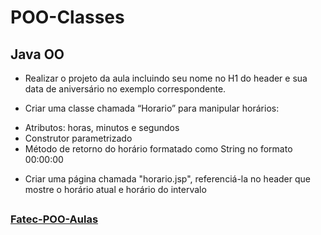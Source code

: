 # POO-Classes

## Java OO

* Realizar o projeto da aula incluindo seu nome no H1 do header e sua data de aniversário no exemplo correspondente.

* Criar uma classe chamada “Horario” para manipular horários:
- Atributos: horas, minutos e segundos
- Construtor parametrizado
- Método de retorno do horário formatado como String no formato 00:00:00

* Criar uma página chamada "horario.jsp", referenciá-la no header que mostre o horário atual e horário do intervalo

##

### [Fatec-POO-Aulas](https://github.com/dmisabela/Fatec-POO-Aulas) 
